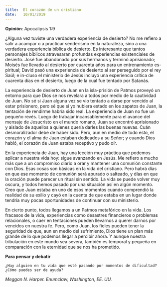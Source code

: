 ```yaml
---
title:  El corazón de un cristiano 
date:   10/01/2019
---
```


**Opinión**: Apocalipsis 1:9 

¿Alguna vez tuviste una verdadera experiencia de desierto? No me refiero a salir a acampar o a practicar senderismo en la naturaleza, sino a una verdadera experiencia bíblica de desierto. Es interesante que tantos personajes bíblicos atravesaran profundas experiencias existenciales de desierto. José fue abandonado por sus hermanos y terminó aprisionado; Moisés fue llevado al desierto por cuarenta años para un entrenamiento es-piritual; David pasó una experiencia de desierto al ser perseguido por el rey Saúl; e in-cluso el ministerio de Jesús incluyó una experiencia crítica de cuarenta días en el desierto, luego de la cual fue tentado por Satanás. 

La experiencia de desierto de Juan en la isla-prisión de Patmos proveyó un entorno para que Dios se nos revelara a todos por medio de la cautividad de Juan. No sé si Juan alguna vez se vio tentado a darse por vencido al estar prisionero, pero sé que si yo hubiera estado en los zapatos de Juan, la tentación de rendirme habría sido real. La experiencia de Juan no fue un pequeño revés. Luego de trabajar incansablemente para el avance del mensaje de Jesucristo en el mundo romano, Juan se encontró aprisionado y aislado de aquellos a quienes quería darles las buenas nuevas. Cuán desmoralizador debe de haber sido. Pero, aun en medio de todo esto, el corazón y el alma de Juan estaban dedicados a su Señor; y cuando Dios habló, el corazón de Juan estaba receptivo y pudo oír. 

En la experiencia de Juan, hay una lección muy práctica que podemos aplicar a nuestra vida hoy: sigue avanzando en Jesús. Me refiero a mucho más que a un compromiso diario a orar y mantener una comunión constante con Dios. Esas cosas son básicas en la vida del cristiano. Pero habrá días en que ese momento de comunión será apurado o salteado, y días en que la oración puede parecer un ritual sin sentido. La vida se puede volver muy oscura, y todos hemos pasado por una situación así en algún momento. Creo que Juan estaba en uno de esos momentos cuando comprendió la realidad de su exilio y cayó en la cuenta de que estaba en un lugar donde tendría muy pocas oportunidades de continuar con su ministerio. 

En cierto punto, todos llegamos a un Patmos metafórico en la vida. Los fracasos de la vida, experiencias como desastres financieros o problemas relacionales, o caer en tentaciones pueden llevarnos a querer darnos por vencidos en nuestra fe. Pero, como Juan, los fieles pueden tener la seguridad de que, aun en medio del sufrimiento, Dios tiene un plan más grande de lo que podemos llegar a percibir ahora. Y aunque nuestra tribulación en este mundo sea severa, también es temporal y pequeña en comparación con la eternidad que se nos ha prometido. 

**Para pensar y debatir**

`¿Hay alguien en tu vida que esté pasando por momentos de dificultad? ¿Cómo puedes ser de ayuda?`

_Meggan N. Harper. Enumclaw, Washington, EE. UU._